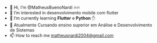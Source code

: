 - 👋 Hi, I’m @MatheusBuenoNardi 🔥🔥
- 👀 I’m interested in  desenvolvimento mobile com flutter
- 🌱 I’m currently learning **Flutter** e  **Python** :hand:
- 💞️ Atualmente Cursando ensino superior em Análise e Desenvolvimento de Sistemas
- 📫 How to reach me   matheusnardi2004@gmail.com

<!---
MatheusBuenoNardi/MatheusBuenoNardi is a ✨ special ✨ repository because its `README.md` (this file) appears on your GitHub profile.
You can click the Preview link to take a look at your changes.
--->
